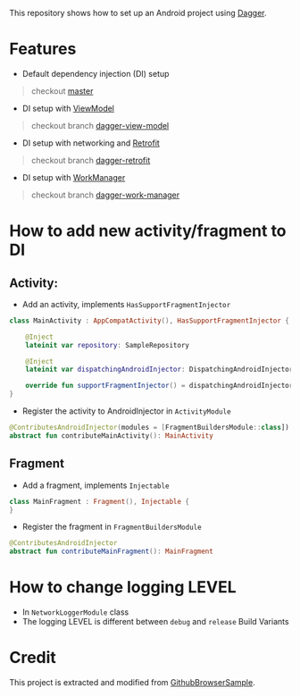 This repository shows how to set up an Android project using [Dagger](https://google.github.io/dagger/).

# Features
- Default dependency injection (DI) setup 
> checkout [master](https://github.com/thuongleit/dagger-sample/tree/master)

- DI setup with [ViewModel](https://developer.android.com/topic/libraries/architecture/viewmodel) 
> checkout branch [dagger-view-model](https://github.com/thuongleit/dagger-sample/tree/dagger-view-model)

- DI setup with networking and [Retrofit](https://github.com/square/retrofit)
> checkout branch [dagger-retrofit](https://github.com/thuongleit/dagger-sample/tree/dagger-retrofit)
 
- DI setup with [WorkManager](https://developer.android.com/topic/libraries/architecture/workmanager/) 
> checkout branch [dagger-work-manager](https://github.com/thuongleit/dagger-sample/tree/dagger-work-manager)

# How to add new activity/fragment to DI

## Activity:

-  Add an activity, implements `HasSupportFragmentInjector`

```kotlin
class MainActivity : AppCompatActivity(), HasSupportFragmentInjector {

    @Inject
    lateinit var repository: SampleRepository

    @Inject
    lateinit var dispatchingAndroidInjector: DispatchingAndroidInjector<Fragment>

    override fun supportFragmentInjector() = dispatchingAndroidInjector
}
```
- Register the activity to AndroidInjector in `ActivityModule`

```kotlin
@ContributesAndroidInjector(modules = [FragmentBuildersModule::class])
abstract fun contributeMainActivity(): MainActivity
```

## Fragment

- Add a fragment, implements `Injectable`

```kotlin
class MainFragment : Fragment(), Injectable {
}
```

- Register the fragment in `FragmentBuildersModule`

```kotlin
@ContributesAndroidInjector
abstract fun contributeMainFragment(): MainFragment
```

# How to change logging LEVEL

- In `NetworkLoggerModule` class
- The logging LEVEL is different between `debug` and `release` Build Variants

# Credit
This project is extracted and modified from [GithubBrowserSample](https://github.com/googlesamples/android-architecture-components/tree/master/GithubBrowserSample).